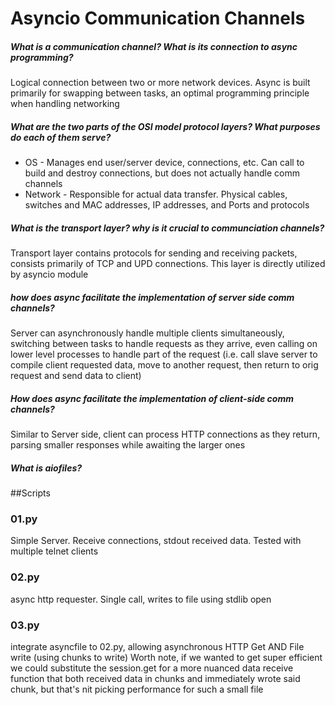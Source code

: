# Asyncio Communication Channels

##### What is a communication channel? What is its connection to async programming?
Logical connection between two or more network devices. Async is built primarily for swapping between tasks,
an optimal programming principle when handling networking

##### What are the two parts of the OSI model protocol layers? What purposes do each of them serve?
 - OS - Manages end user/server device, connections, etc. Can call to build and destroy connections, but 
 does not actually handle comm channels
 - Network - Responsible for actual data transfer. Physical cables, switches and MAC addresses, IP addresses,
 and Ports and protocols

##### What is the transport layer? why is it crucial to communciation channels?
Transport layer contains protocols for sending and receiving packets, consists primarily of TCP and UPD connections.
This layer is directly utilized by asyncio module

##### how does async facilitate the implementation of server side comm channels?
Server can asynchronously handle multiple clients simultaneously, switching between tasks to handle requests
as they arrive, even calling on lower level processes to handle part of the request (i.e. call slave server to compile
client requested data, move to another request, then return to orig request and send data to client)

##### How does async facilitate the implementation of client-side comm channels?
Similar to Server side, client can process HTTP connections as they return, parsing smaller responses while
awaiting the larger ones

##### What is aiofiles?


##Scripts
### 01.py
Simple Server. Receive connections, stdout received data. Tested with multiple telnet clients

### 02.py
async http requester. Single call, writes to file using stdlib open

### 03.py
integrate asyncfile to 02.py, allowing asynchronous HTTP Get AND File write (using chunks to write)
Worth note, if we wanted to get super efficient we could substitute the session.get for a more nuanced data receive 
function that both received data in chunks and immediately wrote said chunk, but that's nit picking performance for such
a small file
